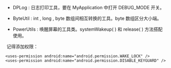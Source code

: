 * DPLog : 日志打印工具，要在 MyApplication 中打开 DEBUG_MODE 开关。


* ByteUtil : int , long , byte 数组间相互转换的工具。byte 数组区分大小端。


* PowerUtils :  唤醒屏幕的工具类。systemWakeup( ) 和 release( ) 方法搭配使用。

​	记得添加权限：

    <uses-permission android:name="android.permission.WAKE_LOCK" />
    <uses-permission android:name="android.permission.DISABLE_KEYGUARD" />



